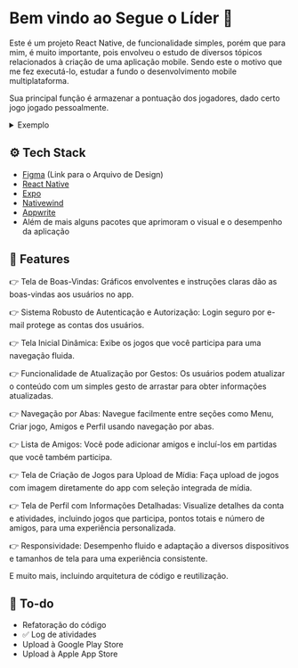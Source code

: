 # Bem vindo ao Segue o Líder 👋

Este é um projeto React Native, de funcionalidade simples, porém que para mim, é muito importante, pois envolveu o estudo de diversos tópicos relacionados à criação de uma aplicação mobile. Sendo este o motivo que me fez executá-lo, estudar a fundo o desenvolvimento mobile multiplataforma.

Sua principal função é armazenar a pontuação dos jogadores, dado certo jogo jogado pessoalmente.
<details>
<summary>Exemplo</summary>

  ![image](https://github.com/user-attachments/assets/97086107-8541-4bda-9de7-7c2c3c0b5316)
  ![image](https://github.com/user-attachments/assets/4c89e869-a280-4fb9-9510-1c3a9a86aec1)

</details>

## ⚙️ Tech Stack

- [Figma](https://www.figma.com/design/8manjlz4aHX1PIO7uIuDlB/Segue-o-L%C3%ADder?node-id=0-1&t=Ia6Ss9Nr5FnLH1Zn-1) (Link para o Arquivo de Design)
- [React Native](https://reactnative.dev/)
- [Expo](https://expo.dev/)
- [Nativewind](https://www.nativewind.dev/)
- [Appwrite](https://appwrite.io/)
- Além de mais alguns pacotes que aprimoram o visual e o desempenho da aplicação

## 🔋 Features</a>

👉 Tela de Boas-Vindas: Gráficos envolventes e instruções claras dão as boas-vindas aos usuários no app.

👉 Sistema Robusto de Autenticação e Autorização: Login seguro por e-mail protege as contas dos usuários.

👉 Tela Inicial Dinâmica: Exibe os jogos que você participa para uma navegação fluida.

👉 Funcionalidade de Atualização por Gestos: Os usuários podem atualizar o conteúdo com um simples gesto de arrastar para obter informações atualizadas.

👉 Navegação por Abas: Navegue facilmente entre seções como Menu, Criar jogo, Amigos e Perfil usando navegação por abas.

👉 Lista de Amigos: Você pode adicionar amigos e incluí-los em partidas que você também participa.

👉 Tela de Criação de Jogos para Upload de Mídia: Faça upload de jogos com imagem diretamente do app com seleção integrada de mídia.

👉 Tela de Perfil com Informações Detalhadas: Visualize detalhes da conta e atividades, incluindo jogos que participa, pontos totais e número de amigos, para uma experiência personalizada.

👉 Responsividade: Desempenho fluido e adaptação a diversos dispositivos e tamanhos de tela para uma experiência consistente.

E muito mais, incluindo arquitetura de código e reutilização.

## 📌 To-do
- Refatoração do código
- ✅ Log de atividades
- Upload à Google Play Store
- Upload à Apple App Store
